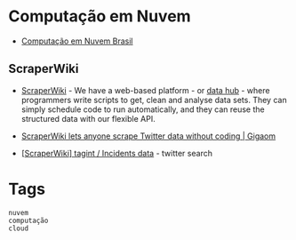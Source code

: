 # Computação em Nuvem

* [Computação em Nuvem Brasil](https://sites.google.com/site/computacaoemnuvembrasil/home/materi)


## ScraperWiki

* [ScraperWiki](https://scraperwiki.com/) - We have a web-based platform - or [data hub](http://blog.okfn.org/2012/03/09/from-cms-to-dms-c-is-for-content-d-is-for-data/) - where programmers write scripts to get, clean and analyse data sets.  They can simply schedule code to run automatically, and they can reuse  the structured data with our flexible API.

* [ScraperWiki lets anyone scrape Twitter data without coding | Gigaom](http://gigaom.com/2013/05/10/scraperwiki-lets-anyone-scrape-twitter-data-without-coding/)

* [[ScraperWiki] tagint / Incidents data](https://scraperwiki.com/scrapers/aras_election_data_79/) - twitter search



# Tags

```
nuvem
computação
cloud
```
